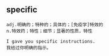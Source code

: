 ## specific
```
adj.明确的；特种的；具体的；[免疫学]特效的
n.特效药；特性；细节；显著的性质，特性

I gave you specific instructions.
我给过你明确的指示。
```